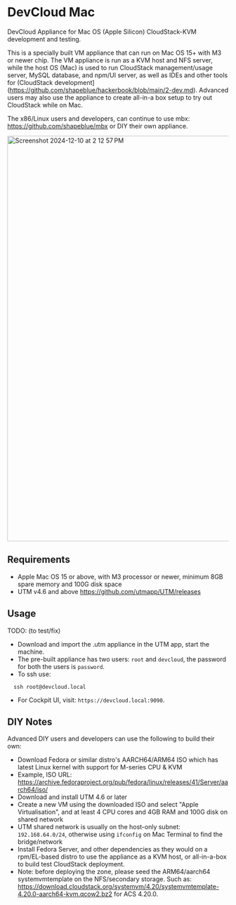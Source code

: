 # DevCloud Mac

DevCloud Appliance for Mac OS (Apple Silicon) CloudStack-KVM development and testing.

This is a specially built VM appliance that can run on Mac OS 15+ with M3 or newer chip. The VM appliance is run as a KVM host and NFS server, while the host OS (Mac) is used to run CloudStack management/usage server, MySQL database, and npm/UI server, as well as IDEs and other tools for (CloudStack development](https://github.com/shapeblue/hackerbook/blob/main/2-dev.md). Advanced users may also use the appliance to create all-in-a box setup to try out CloudStack while on Mac.

The x86/Linux users and developers, can continue to use mbx: https://github.com/shapeblue/mbx or DIY their own appliance.

<img width="924" alt="Screenshot 2024-12-10 at 2 12 57 PM" src="https://github.com/user-attachments/assets/b0ac1e90-d25c-4dc7-9db2-f8a15842eeab">

## Requirements

* Apple Mac OS 15 or above, with M3 processor or newer, minimum 8GB spare memory and 100G disk space
* UTM v4.6 and above https://github.com/utmapp/UTM/releases

## Usage

TODO: (to test/fix)

* Download and import the .utm appliance in the UTM app, start the machine.
* The pre-built appliance has two users: `root` and `devcloud`, the password for both the users is `password`.
* To ssh use:
```
  ssh root@devcloud.local
```
* For Cockpit UI, visit: `https://devcloud.local:9090`.

## DIY Notes

Advanced DIY users and developers can use the following to build their own:

* Download Fedora or similar distro's AARCH64/ARM64 ISO which has latest Linux kernel with support for M-series CPU & KVM
* Example, ISO URL: https://archive.fedoraproject.org/pub/fedora/linux/releases/41/Server/aarch64/iso/
* Download and install UTM 4.6 or later
* Create a new VM using the downloaded ISO and select "Apple Virtualisation", and at least 4 CPU cores and 4GB RAM and 100G disk on shared network
* UTM shared network is usually on the host-only subnet: `192.168.64.0/24`, otherwise using `ifconfig` on Mac Terminal to find the bridge/network
* Install Fedora Server, and other dependencies as they would on a rpm/EL-based distro to use the appliance as a KVM host, or all-in-a-box to build test CloudStack deployment.
* Note: before deploying the zone, please seed the ARM64/aarch64 systemvmtemplate on the NFS/secondary storage. Such as: https://download.cloudstack.org/systemvm/4.20/systemvmtemplate-4.20.0-aarch64-kvm.qcow2.bz2 for ACS 4.20.0.
